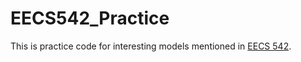 # EECS542_Practice

This is practice code for interesting models mentioned in [EECS 542](https://web.eecs.umich.edu/~ahowens/eecs542/w24/).
